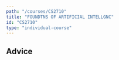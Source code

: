 ```yaml
---
path: "/courses/CS2710"
title: "FOUNDTNS OF ARTIFICIAL INTELLGNC"
id: "CS2710"
type: "individual-course"
---
```


## Advice

